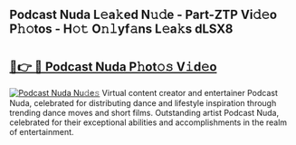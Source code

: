 ## Podcast Nuda L𝚎a𝚔ed N𝚞𝚍e - Part-ZTP Vi𝚍𝚎o P𝚑𝚘tos - H𝚘𝚝 O𝚗𝚕yf𝚊ns L𝚎a𝚔s dLSX8

# <h2><a href="http://kfeju9.oniu.top/?m=Podcast+Nuda">🔗👉 🔴 Podcast Nuda P𝚑ot𝚘𝚜 V𝚒d𝚎o</a></h2>

[![Podcast Nuda Nu𝚍e𝚜](https://i.imgur.com/0qMVB7G.gif)](http://kfeju9.oniu.top/?m=Podcast+Nuda)
Virtual content creator and entertainer Podcast Nuda, celebrated for distributing dance and lifestyle inspiration through trending dance moves and short films. Outstanding artist Podcast Nuda, celebrated for their exceptional abilities and accomplishments in the realm of entertainment.  
